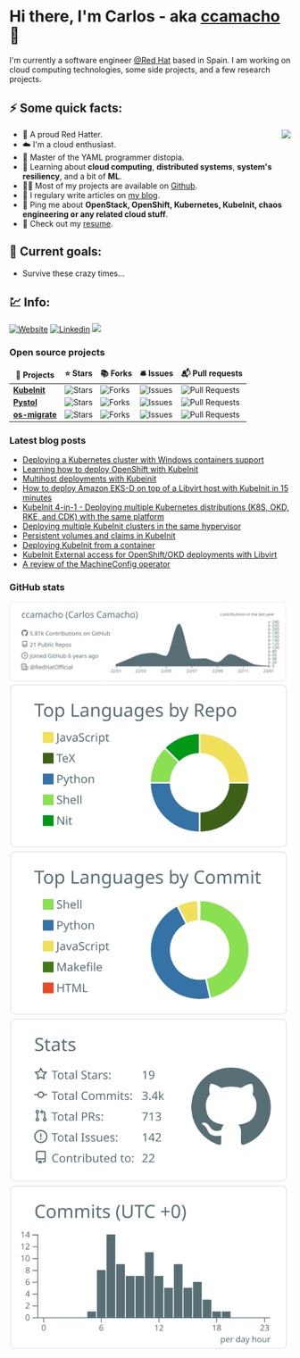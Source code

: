 # Hi there, I'm Carlos - aka [ccamacho][website] :wave:

I'm currently a software engineer [@Red Hat](https://www.redhat.com) based in Spain. I am working on cloud computing technologies,
some side projects, and a few research projects.

## :zap: Some quick facts:

<img align="right" src="https://media1.giphy.com/media/13HgwGsXF0aiGY/giphy.gif" />

- :cowboy_hat_face: A proud Red Hatter.
- :cloud: I'm a cloud enthusiast.
- :clown_face: Master of the YAML programmer distopia.
- :monocle_face: Learning about <strong>cloud computing</strong>, <strong>distributed systems</strong>, <strong>system's resiliency</strong>, and a bit of <strong>ML</strong>.
- :technologist: Most of my projects are available on <a href="https://github.com/ccamacho">Github</a>.
- :book: I regulary write articles on <a href="https://www.pubstack.com">my blog</a>.
- :speech_balloon: Ping me about <strong>OpenStack, OpenShift, Kubernetes, KubeInit, chaos engineering or any related cloud stuff</strong>.
- :orange_book: Check out my <a href="https://www.pubstack.com/cv">resume</a>.

## :dart: Current goals:
- Survive these crazy times...

## :chart: Info:

[![Website](https://img.shields.io/website?label=www.pubstack.com&style=flat-square&url=https%3A%2F%2Fwww.pubstack.com)](https://www.pubstack.com)
[![Linkedin](https://img.shields.io/badge/linkedin-%230077B5.svg?&style=flat-square&logo=linkedin&logoColor=white)](https://linkedin.com/in/carlosdcg)
[![](https://komarev.com/ghpvc/?username=ccamacho&color=green&style=flat-square)](https://github.com/ccamacho)

<h3>Open source projects</h3>
<table>
  <thead align="center">
    <tr border: none;>
      <td><b>🎁 Projects</b></td>
      <td><b>⭐ Stars</b></td>
      <td><b>📚 Forks</b></td>
      <td><b>🛎 Issues</b></td>
      <td><b>📬 Pull requests</b></td>
    </tr>
  </thead>
  <tbody>
    <tr>
      <td><a href="https://github.com/kubeinit/kubeinit"><b>KubeInit</b></a></td>
      <td><img alt="Stars" src="https://img.shields.io/github/stars/kubeinit/kubeinit?style=flat-square&labelColor=343b41"/></td>
      <td><img alt="Forks" src="https://img.shields.io/github/forks/kubeinit/kubeinit?style=flat-square&labelColor=343b41"/></td>
      <td><img alt="Issues" src="https://img.shields.io/github/issues/kubeinit/kubeinit?style=flat-square&labelColor=343b41"/></td>
      <td><img alt="Pull Requests" src="https://img.shields.io/github/issues-pr/kubeinit/kubeinit?style=flat-square&labelColor=343b41"/></td>
    </tr>
	  <tr>
      <td><a href="https://github.com/pystol/pystol"><b>Pystol</b></a></td>
      <td><img alt="Stars" src="https://img.shields.io/github/stars/pystol/pystol?style=flat-square&labelColor=343b41"/></td>
      <td><img alt="Forks" src="https://img.shields.io/github/forks/pystol/pystol?style=flat-square&labelColor=343b41"/></td>
      <td><img alt="Issues" src="https://img.shields.io/github/issues/pystol/pystol?style=flat-square&labelColor=343b41"/></td>
      <td><img alt="Pull Requests" src="https://img.shields.io/github/issues-pr/pystol/pystol?style=flat-square&labelColor=343b41"/></td>
    </tr>
    <tr>
      <td><a href="https://github.com/os-migrate/os-migrate"><b>os-migrate</b></a></td>
      <td><img alt="Stars" src="https://img.shields.io/github/stars/os-migrate/os-migrate?style=flat-square&labelColor=343b41"/></td>
      <td><img alt="Forks" src="https://img.shields.io/github/forks/os-migrate/os-migrate?style=flat-square&labelColor=343b41"/></td>
      <td><img alt="Issues" src="https://img.shields.io/github/issues/os-migrate/os-migrate?style=flat-square&labelColor=343b41"/></td>
      <td><img alt="Pull Requests" src="https://img.shields.io/github/issues-pr/os-migrate/os-migrate?style=flat-square&labelColor=343b41"/></td>
    </tr>
  </tbody>
</table>

### Latest blog posts
<!-- BLOG-POST-LIST:START -->
- [Deploying a Kubernetes cluster with Windows containers support](https://www.pubstack.com/blog/2022/06/30/Kubernetes-cluster-with-Windows-containers-support.html)
- [Learning how to deploy OpenShift with KubeInit](https://www.pubstack.com/blog/2021/03/12/Learning-how-to-deploy-OpenShift-with-KubeInit.html)
- [Multihost deployments with Kubeinit](https://www.pubstack.com/blog/2021/02/20/Multihost-deployment-with-kubeinit.html)
- [How to deploy Amazon EKS-D on top of a Libvirt host with KubeInit in 15 minutes](https://www.pubstack.com/blog/2020/12/07/How-to-deploy-Amazon-EKS-D-in-a-Libvirt-host.html)
- [KubeInit 4-in-1 - Deploying multiple Kubernetes distributions &lpar;K8S, OKD, RKE, and CDK&rpar; with the same platform](https://www.pubstack.com/blog/2020/10/19/KubeInit-4-in-1-Deploying-multiple-Kubernetes-distributions-K8S-OKD-RKE-and-CDK-with-the-same-platform.html)
- [Deploying multiple KubeInit clusters in the same hypervisor](https://www.pubstack.com/blog/2020/10/04/Multiple-KubeInit-clusters-in-the-same-hypervisor.html)
- [Persistent volumes and claims in KubeInit](https://www.pubstack.com/blog/2020/09/28/Persistent-volumes-and-claims-in-KubeInit.html)
- [Deploying KubeInit from a container](https://www.pubstack.com/blog/2020/09/11/Deploying-KubeInit-from-a-container.html)
- [KubeInit External access for OpenShift/OKD deployments with Libvirt](https://www.pubstack.com/blog/2020/08/25/KubeInit-External-access-for-OpenShift-OKD-deployments-with-Libvirt.html)
- [A review of the MachineConfig operator](https://www.pubstack.com/blog/2020/08/16/a-review-of-the-machineconfig-operator.html)
<!-- BLOG-POST-LIST:END -->

### GitHub stats

[![](https://raw.githubusercontent.com/ccamacho/ccamacho/master/profile-summary-card-output/default/0-profile-details.svg)](https://github.com/vn7n24fzkq/github-profile-summary-cards)
[![](https://raw.githubusercontent.com/ccamacho/ccamacho/master/profile-summary-card-output/default/1-repos-per-language.svg)](https://github.com/vn7n24fzkq/github-profile-summary-cards) [![](https://raw.githubusercontent.com/ccamacho/ccamacho/master/profile-summary-card-output/default/2-most-commit-language.svg)](https://github.com/vn7n24fzkq/github-profile-summary-cards)
[![](https://raw.githubusercontent.com/ccamacho/ccamacho/master/profile-summary-card-output/default/3-stats.svg)](https://github.com/vn7n24fzkq/github-profile-summary-cards) [![](https://raw.githubusercontent.com/ccamacho/ccamacho/master/profile-summary-card-output/default/4-productive-time.svg)](https://github.com/vn7n24fzkq/github-profile-summary-cards)

[website]: https://www.pubstack.com
[linkedin]: https://linkedin.com/in/carlosdcg
